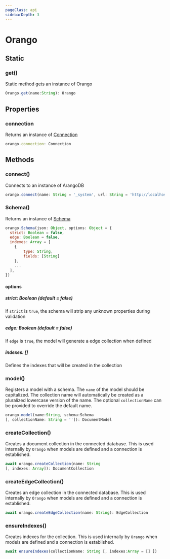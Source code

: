 ```yaml
---
pageClass: api
sidebarDepth: 3
---
```


# Orango

## Static

### get()

Static method gets an instance of Orango

``` js
Orango.get(name:String): Orango
```

## Properties

### connection

Returns an instance of [Connection](./connection.md)

``` js
orango.connection: Connection
```

## Methods

### connect()

Connects to an instance of ArangoDB

``` js
orango.connect(name: String = '_system', url: String = 'http://localhost:8529')
```

### Schema()

Returns an instance of [Schema](./schema.md)

``` js
orango.Schema(json: Object, options: Object = {
  strict: Boolean = false,
  edge: Boolean = false,
  indexes: Array = [
    {
        type: String,
        fields: [String]
    },
    ...
  ],
})
```
#### options

##### strict: Boolean (default = false)

If `strict` is `true`, the schema will strip any unknown properties during validation

##### edge: Boolean (default = false)

If `edge` is `true`, the model will generate a edge collection when defined

##### indexes: []

Defines the indexes that will be created in the collection

### model()

Registers a model with a schema. The `name` of the model should be capitalized. The collection name will automatically be created as a pluralized lowercase version of the name. The optional `collectionName` can be provided to override the default name.

``` js
orango.model(name:String, schema:Schema 
[, collectionName: String = '']): DocumentModel
```

### createCollection() <Badge text="async" type="error"/>

Creates a document collection in the connected database. This is used internally by `Orango` when models are defined and a connection is established.

``` js
await orango.createCollection(name: String 
[, indexes: Array]): DocumentCollection
```

### createEdgeCollection() <Badge text="async" type="error"/>

Creates an edge collection in the connected database.
This is used internally by `Orango` when models are defined and a connection is established.

``` js
await orango.createEdgeCollection(name: String): EdgeCollection
```

### ensureIndexes() <Badge text="async" type="error"/>

Creates indexes for the collection.
This is used internally by `Orango` when models are defined and a connection is established.

``` js
await ensureIndexes(collectionName: String [, indexes:Array = [] ])
```
